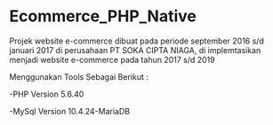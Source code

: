 # Ecommerce_PHP_Native
Projek website e-commerce dibuat pada periode september 2016 s/d januari 2017 di perusahaan PT SOKA CIPTA NIAGA, 
di implemtasikan menjadi website e-commerce pada tahun 2017 s/d 2019

Menggunakan Tools Sebagai Berikut :


-PHP Version 5.6.40

-MySql Version 10.4.24-MariaDB

